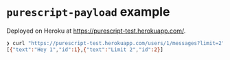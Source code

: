 # `purescript-payload` example

Deployed on Heroku at https://purescript-test.herokuapp.com/.

```bash
❯ curl "https://purescript-test.herokuapp.com/users/1/messages?limit=2"
[{"text":"Hey 1","id":1},{"text":"Limit 2","id":2}]
```
